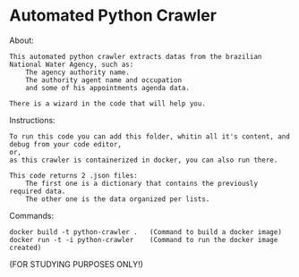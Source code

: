 # Automated Python Crawler

About:

    This automated python crawler extracts datas from the brazilian National Water Agency, such as: 
        The agency authority name.
        The authority agent name and occupation
        and some of his appointments agenda data.

    There is a wizard in the code that will help you.

Instructions:

    To run this code you can add this folder, whitin all it's content, and debug from your code editor,
    or,
    as this crawler is containerized in docker, you can also run there. 
    
    This code returns 2 .json files:
        The first one is a dictionary that contains the previously required data.
        The other one is the data organized per lists.


Commands: 

    docker build -t python-crawler .   (Command to build a docker image)
    docker run -t -i python-crawler    (Command to run the docker image created)   
    
    
(FOR STUDYING PURPOSES ONLY!)
